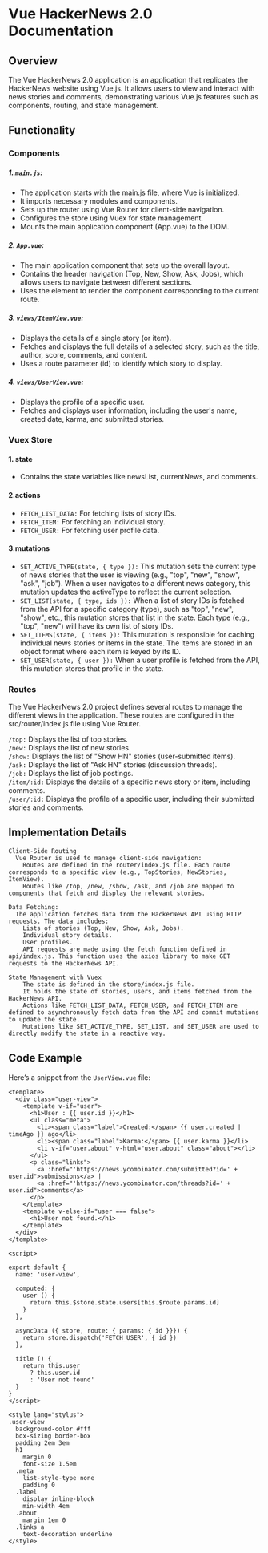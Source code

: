 # Vue HackerNews 2.0 Documentation

## Overview

The Vue HackerNews 2.0 application is an application that replicates the HackerNews website using Vue.js. It allows users to view and interact with news stories and comments, demonstrating various Vue.js features such as components, routing, and state management.

## Functionality

### Components

##### 1. `main.js`:
   - The application starts with the main.js file, where Vue is initialized.  
   - It imports necessary modules and components.  
   - Sets up the router using Vue Router for client-side navigation.  
   - Configures the store using Vuex for state management.  
   - Mounts the main application component (App.vue) to the DOM.  
   
##### 2. `App.vue`:
   - The main application component that sets up the overall layout.
   - Contains the header navigation (Top, New, Show, Ask, Jobs), which allows users to navigate between different sections.
   - Uses the <router-view> element to render the component corresponding to the current route.

##### 3. `views/ItemView.vue`:
   - Displays the details of a single story (or item).
   - Fetches and displays the full details of a selected story, such as the title, author, score, comments, and content.
   - Uses a route parameter (id) to identify which story to display.

##### 4. `views/UserView.vue`:
   - Displays the profile of a specific user.
   - Fetches and displays user information, including the user's name, created date, karma, and submitted stories.

        
### Vuex Store

#### 1. state  
   - Contains the state variables like newsList, currentNews, and comments.
      
#### 2.actions  
   - `FETCH_LIST_DATA:` For fetching lists of story IDs.
   - `FETCH_ITEM:` For fetching an individual story.
   - `FETCH_USER:` For fetching user profile data.
        
#### 3.mutations
   - `SET_ACTIVE_TYPE(state, { type }):` This mutation sets the current type of news stories that the user is viewing (e.g., "top", "new", "show", "ask", "job"). When a user navigates to a different news category, this mutation updates the activeType to reflect the current selection.
   - `SET_LIST(state, { type, ids }):` When a list of story IDs is fetched from the API for a specific category (type), such as "top", "new", "show", etc., this mutation stores that list in the state. Each type (e.g., "top", "new") will have its own list of story IDs.
   - `SET_ITEMS(state, { items }):` This mutation is responsible for caching individual news stories or items in the state. The items are stored in an object format where each item is keyed by its ID. 
   - `SET_USER(state, { user }):` When a user profile is fetched from the API, this mutation stores that profile in the state.

### Routes

The Vue HackerNews 2.0 project defines several routes to manage the different views in the application. These routes are configured in the src/router/index.js file using Vue Router. 

   `/top:` Displays the list of top stories.  
   `/new:` Displays the list of new stories.  
   `/show:` Displays the list of "Show HN" stories (user-submitted items).  
   `/ask:` Displays the list of "Ask HN" stories (discussion threads).  
   `/job:` Displays the list of job postings.  
   `/item/:id:` Displays the details of a specific news story or item, including comments.  
   `/user/:id:` Displays the profile of a specific user, including their submitted stories and comments.  

## Implementation Details

    Client-Side Routing
      Vue Router is used to manage client-side navigation:
        Routes are defined in the router/index.js file. Each route corresponds to a specific view (e.g., TopStories, NewStories, ItemView).
        Routes like /top, /new, /show, /ask, and /job are mapped to components that fetch and display the relevant stories.

    Data Fetching:
      The application fetches data from the HackerNews API using HTTP requests. The data includes:
        Lists of stories (Top, New, Show, Ask, Jobs).
        Individual story details.
        User profiles.
        API requests are made using the fetch function defined in api/index.js. This function uses the axios library to make GET requests to the HackerNews API.

    State Management with Vuex
        The state is defined in the store/index.js file.
        It holds the state of stories, users, and items fetched from the HackerNews API.
        Actions like FETCH_LIST_DATA, FETCH_USER, and FETCH_ITEM are defined to asynchronously fetch data from the API and commit mutations to update the state.
        Mutations like SET_ACTIVE_TYPE, SET_LIST, and SET_USER are used to directly modify the state in a reactive way.

        
    
## Code Example

Here’s a snippet from the `UserView.vue` file:

```
<template>
  <div class="user-view">
    <template v-if="user">
      <h1>User : {{ user.id }}</h1>
      <ul class="meta">
        <li><span class="label">Created:</span> {{ user.created | timeAgo }} ago</li>
        <li><span class="label">Karma:</span> {{ user.karma }}</li>
        <li v-if="user.about" v-html="user.about" class="about"></li>
      </ul>
      <p class="links">
        <a :href="'https://news.ycombinator.com/submitted?id=' + user.id">submissions</a> |
        <a :href="'https://news.ycombinator.com/threads?id=' + user.id">comments</a>
      </p>
    </template>
    <template v-else-if="user === false">
      <h1>User not found.</h1>
    </template>
  </div>
</template>

<script>

export default {
  name: 'user-view',

  computed: {
    user () {
      return this.$store.state.users[this.$route.params.id]
    }
  },

  asyncData ({ store, route: { params: { id }}}) {
    return store.dispatch('FETCH_USER', { id })
  },

  title () {
    return this.user
      ? this.user.id
      : 'User not found'
  }
}
</script>

<style lang="stylus">
.user-view
  background-color #fff
  box-sizing border-box
  padding 2em 3em
  h1
    margin 0
    font-size 1.5em
  .meta
    list-style-type none
    padding 0
  .label
    display inline-block
    min-width 4em
  .about
    margin 1em 0
  .links a
    text-decoration underline
</style>
```
